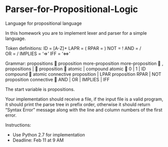 # Parser-for-Propositional-Logic

Language for propositional language

In this homework you are to implement lexer and parser for a simple language.

Token definitions:
ID = [A-Z]+
LAPR = (
RPAR = )
NOT = !
AND = /\
OR = \/
IMPLIES = ‘=>’
IFF = ‘<=>’

Grammar:
propositions  proposition more-proposition
more-proposition  ,  propositions | 
proposition  atomic | compound
atomic  0 | 1 | ID
compound  atomic  connective proposition | LPAR proposition RPAR | NOT proposition
connective   AND | OR | IMPLIES | IFF

 The start variable is propositions.

Your implementation should receive a file, if the input file is a valid program, it should print the parse tree in prefix order, otherwise it should return “Syntax Error” message along with the line and column numbers of the first error.

Instructions:
-	Use Python 2.7 for implementation
-	Deadline: Feb 11 at 9 AM

